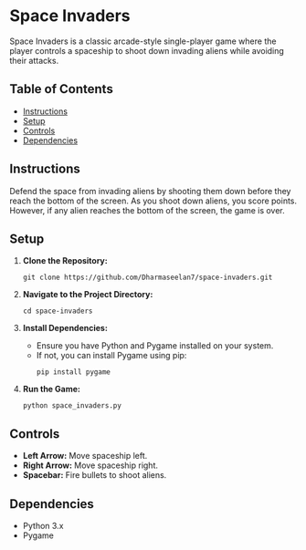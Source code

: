 
# Space Invaders

Space Invaders is a classic arcade-style single-player game where the player controls a spaceship to shoot down invading aliens while avoiding their attacks.

## Table of Contents

- [Instructions](#instructions)
- [Setup](#setup)
- [Controls](#controls)
- [Dependencies](#dependencies)

## Instructions

Defend the space from invading aliens by shooting them down before they reach the bottom of the screen. As you shoot down aliens, you score points. However, if any alien reaches the bottom of the screen, the game is over.

## Setup

1. **Clone the Repository:**
   ```
   git clone https://github.com/Dharmaseelan7/space-invaders.git
   ```

2. **Navigate to the Project Directory:**
   ```
   cd space-invaders
   ```

3. **Install Dependencies:**
   - Ensure you have Python and Pygame installed on your system.
   - If not, you can install Pygame using pip:
     ```
     pip install pygame
     ```

4. **Run the Game:**
   ```
   python space_invaders.py
   ```

## Controls

- **Left Arrow:** Move spaceship left.
- **Right Arrow:** Move spaceship right.
- **Spacebar:** Fire bullets to shoot aliens.

## Dependencies

- Python 3.x
- Pygame

